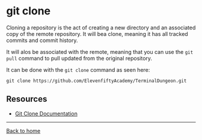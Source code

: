 # git clone

Cloning a repository is the act of creating a new directory and an associated copy of the remote repository. It will bea  clone, meaning it has all tracked commits and commit history.

It will alos be associated with the remote, meaning that you can use the `git pull` command to pull updated from the original repository.

It can be done with the `git clone` command as seen here:

```
git clone https://github.com/ElevenfiftyAcademy/TerminalDungeon.git
```

## Resources

- [Git Clone Documentation](https://git-scm.com/docs/git-clone)

---

[Back to home](../README.md)